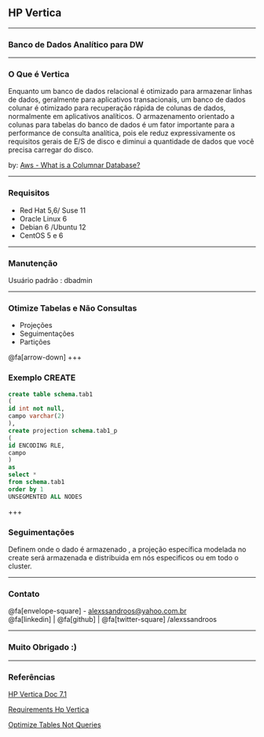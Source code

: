 ## HP Vertica
___
### Banco de Dados Analítico para DW
---
### O Que é Vertica
Enquanto um banco de dados relacional é otimizado para armazenar linhas de dados, geralmente para aplicativos transacionais, um banco de dados colunar é otimizado para recuperação rápida de colunas de dados, normalmente em aplicativos analíticos. O armazenamento orientado a colunas para tabelas do banco de dados é um fator importante para a performance de consulta analítica, pois ele reduz expressivamente os requisitos gerais de E/S de disco e diminui a quantidade de dados que você precisa carregar do disco.

by: [Aws - What is a Columnar Database?](https://aws.amazon.com/nosql/columnar/?nc1=h_ls)

---
### Requisitos
- Red Hat 5,6/ Suse 11
- Oracle Linux 6
- Debian 6 /Ubuntu 12
- CentOS 5 e 6

---
### Manutenção  

Usuário padrão : dbadmin

---
### Otimize Tabelas e Não Consultas
 - Projeções
 - Seguimentações
 - Partições
 
 @fa[arrow-down]
+++
### Exemplo CREATE
```sql
create table schema.tab1
(
id int not null,
campo varchar(2) 
),
create projection schema.tab1_p 
(
id ENCODING RLE,
campo
)
as 
select *
from schema.tab1
order by 1 
UNSEGMENTED ALL NODES
```
+++
### Seguimentações

Definem onde o dado é armazenado , a projeção específica modelada no create será armazenada e distribuida em nós especificos ou em todo o cluster.

---
### Contato
@fa[envelope-square] - alexssandroos@yahoo.com.br
<br>
@fa[linkedin] | @fa[github] | @fa[twitter-square] /alexssandroos

---
### Muito Obrigado :)

---
### Referências

[HP Vertica Doc 7.1](http://my.vertica.com/docs/Ecosystem/Amazon/HP_Vertica_7.1.x_Vertica_AWS.pdf)

[Requirements Hp Vertica ](https://my.vertica.com/docs/7.0.x/HTML/index.htm#Authoring/InstallationGuide/PlatformRequirementsAndRecommendations.htm%3FTocPath%3DInstallation%2520Guide%7CBefore%2520You%2520Install%2520Vertica%7CPlatform%2520Requirements%2520and%2520Recommendations%7C_____0)

[Optimize Tables Not Queries](https://github.com/jackghm/Vertica/wiki/Optimize-Tables-Not-Queries)


